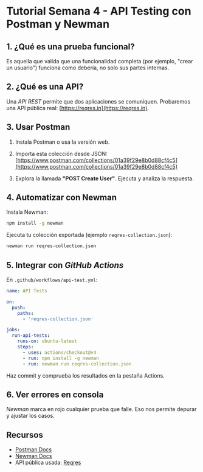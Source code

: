 # Tutorial Semana 4 - API Testing con Postman y Newman

## 1. ¿Qué es una prueba funcional?

Es aquella que valida que una funcionalidad completa (por ejemplo, "crear un usuario") funciona como debería, no solo sus partes internas.

## 2. ¿Qué es una API?

Una *API REST* permite que dos aplicaciones se comuniquen. Probaremos una API pública real: [https://reqres.in](https://reqres.in).

## 3. Usar Postman

1. Instala Postman o usa la versión web.
2. Importa esta colección desde JSON:
   [https://www.postman.com/collections/01a39f29e8b0d88cf4c5](https://www.postman.com/collections/01a39f29e8b0d88cf4c5)

3. Explora la llamada **"POST Create User"**. Ejecuta y analiza la respuesta.

## 4. Automatizar con Newman

Instala Newman:

```bash
npm install -g newman
```

Ejecuta tu colección exportada (ejemplo `reqres-collection.json`):

```bash
newman run reqres-collection.json
```

## 5. Integrar con *GitHub Actions*

En `.github/workflows/api-test.yml`:

```yaml
name: API Tests

on:
  push:
    paths:
      - 'reqres-collection.json'

jobs:
  run-api-tests:
    runs-on: ubuntu-latest
    steps:
      - uses: actions/checkout@v4
      - run: npm install -g newman
      - run: newman run reqres-collection.json
```

Haz commit y comprueba los resultados en la pestaña Actions.

## 6. Ver errores en consola

*Newman* marca en rojo cualquier prueba que falle. Eso nos permite depurar y ajustar los casos.

## Recursos

- [Postman Docs](https://learning.postman.com/)
- [Newman Docs](https://www.npmjs.com/package/newman)
- API pública usada: [Reqres](https://reqres.in/)
